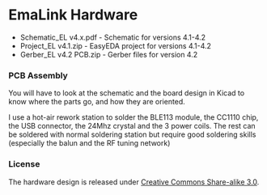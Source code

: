 # EmaLink Hardware

 *  Schematic_EL v4.x.pdf - Schematic for versions 4.1-4.2
 *  Project_EL v4.1.zip - EasyEDA project for versions 4.1-4.2
 *  Gerber_EL v4.2 PCB.zip - Gerber files for version 4.2
 
### PCB Assembly

You will have to look at the schematic and the board design in Kicad to know where the parts go, and how they are oriented.

I use a hot-air rework station to solder the BLE113 module, the CC1110 chip, the USB connector, the 24Mhz crystal and the 3 power coils. The rest can be soldered with normal soldering station but require good soldering skills (especially the balun and the RF tuning network)

### License

The hardware design is released under [Creative Commons Share-alike 3.0](http://creativecommons.org/licenses/by-sa/3.0/).

